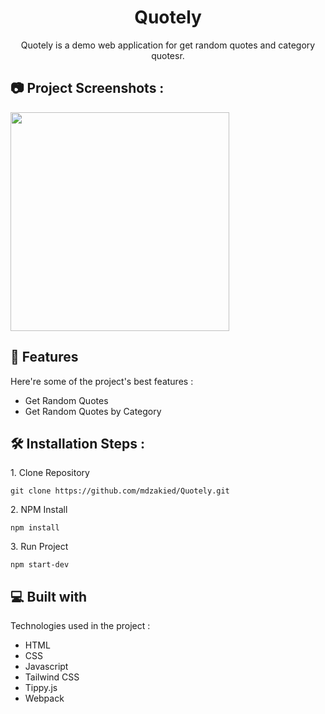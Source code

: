 <h1 align="center" id="title">Quotely</h1>


<p align="center" id="description">Quotely is a demo web application for get random quotes and category quotesr.</p>

<h2>📷 Project Screenshots :</h2>

<img src="https://user-images.githubusercontent.com/87967665/142656087-a21b2870-33a4-4cab-b6b3-f61b3c7bb579.png" border="0" width="350">

<h2>🧐 Features</h2>

Here're some of the project's best features :

*   Get Random Quotes
*   Get Random Quotes by Category

<h2>🛠️ Installation Steps :</h2>

<p>1. Clone Repository</p>

```
git clone https://github.com/mdzakied/Quotely.git
```

<p>2. NPM Install</p>

```
npm install
```

<p>3. Run Project</p>

```
npm start-dev
```
  
<h2>💻 Built with</h2>

Technologies used in the project :

*   HTML
*   CSS
*   Javascript
*   Tailwind CSS
*   Tippy.js
*   Webpack
